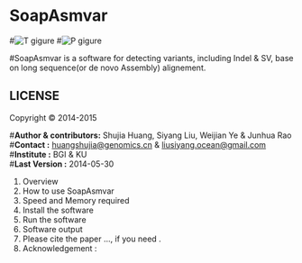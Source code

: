 SoapAsmvar
==========
#![T gigure](http://img01.36krcnd.com/thumbs/w_720/h_480/wp-content/uploads/2011/11/github-profile1.png)
#![P gigure](http://h.hiphotos.baidu.com/image/w%3D310/sign=618e3b7948ed2e73fce9802db703a16d/42166d224f4a20a411d7e83a92529822730ed006.jpg)

#SoapAsmvar is a software for detecting variants, including Indel & SV, base on long sequence(or de novo Assembly) alignement.

LICENSE 
--------
Copyright &copy; 2014-2015

#__Author & contributors:__ Shujia Huang, Siyang Liu, Weijian Ye & Junhua Rao   <br/>
#__Contact              :__ huangshujia@genomics.cn & liusiyang.ocean@gmail.com <br/>
#__Institute            :__ BGI & KU                                            <br/>
#__Last Version         :__ 2014-05-30                                          <br/>

1. Overview
2. How to use SoapAsmvar
3. Speed and Memory required
4. Install the software
5. Run the software
6. Software output 
7. Please cite the paper ..., if you need .
8. Acknowledgement :

